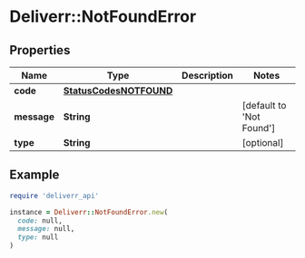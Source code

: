 # Deliverr::NotFoundError

## Properties

| Name | Type | Description | Notes |
| ---- | ---- | ----------- | ----- |
| **code** | [**StatusCodesNOTFOUND**](StatusCodesNOTFOUND.md) |  |  |
| **message** | **String** |  | [default to &#39;Not Found&#39;] |
| **type** | **String** |  | [optional] |

## Example

```ruby
require 'deliverr_api'

instance = Deliverr::NotFoundError.new(
  code: null,
  message: null,
  type: null
)
```

